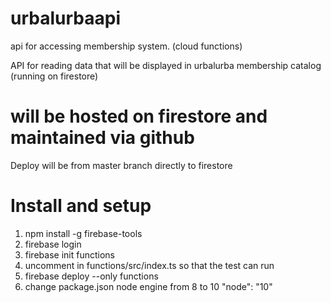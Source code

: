 # urbalurbaapi
api for accessing membership system. (cloud functions)

API for reading data that will be displayed in urbalurba membership catalog (running on firestore)

# will be hosted on firestore and maintained via github
Deploy will be from master branch directly to firestore

# Install and setup
1) npm install -g firebase-tools
2) firebase login
3) firebase init functions
4) uncomment in functions/src/index.ts so that the test can run
5) firebase deploy --only functions
6) change package.json node engine from 8 to 10 "node": "10"
